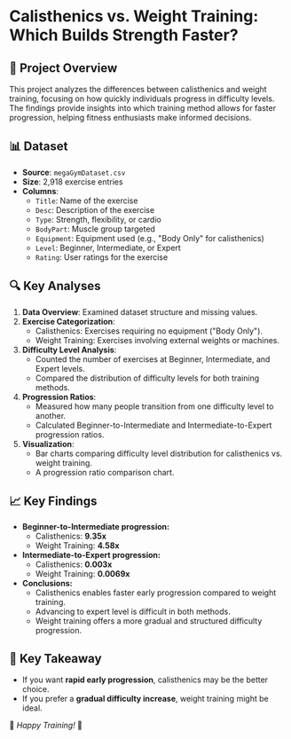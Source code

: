 # Calisthenics vs. Weight Training: Which Builds Strength Faster?

## 📌 Project Overview

This project analyzes the differences between calisthenics and weight training, focusing on how quickly individuals progress in difficulty levels. The findings provide insights into which training method allows for faster progression, helping fitness enthusiasts make informed decisions.

## 📊 Dataset

- **Source**: `megaGymDataset.csv`
- **Size**: 2,918 exercise entries
- **Columns**:
  - `Title`: Name of the exercise
  - `Desc`: Description of the exercise
  - `Type`: Strength, flexibility, or cardio
  - `BodyPart`: Muscle group targeted
  - `Equipment`: Equipment used (e.g., "Body Only" for calisthenics)
  - `Level`: Beginner, Intermediate, or Expert
  - `Rating`: User ratings for the exercise

## 🔍 Key Analyses

1. **Data Overview**: Examined dataset structure and missing values.
2. **Exercise Categorization**:
   - Calisthenics: Exercises requiring no equipment ("Body Only").
   - Weight Training: Exercises involving external weights or machines.
3. **Difficulty Level Analysis**:
   - Counted the number of exercises at Beginner, Intermediate, and Expert levels.
   - Compared the distribution of difficulty levels for both training methods.
4. **Progression Ratios**:
   - Measured how many people transition from one difficulty level to another.
   - Calculated Beginner-to-Intermediate and Intermediate-to-Expert progression ratios.
5. **Visualization**:
   - Bar charts comparing difficulty level distribution for calisthenics vs. weight training.
   - A progression ratio comparison chart.

## 📈 Key Findings

- **Beginner-to-Intermediate progression:**
  - Calisthenics: **9.35x**
  - Weight Training: **4.58x**
- **Intermediate-to-Expert progression:**
  - Calisthenics: **0.003x**
  - Weight Training: **0.0069x**
- **Conclusions:**
  - Calisthenics enables faster early progression compared to weight training.
  - Advancing to expert level is difficult in both methods.
  - Weight training offers a more gradual and structured difficulty progression.

## 📌 Key Takeaway

- If you want **rapid early progression**, calisthenics may be the better choice.
- If you prefer a **gradual difficulty increase**, weight training might be ideal.


🚀 *Happy Training!* 💪

